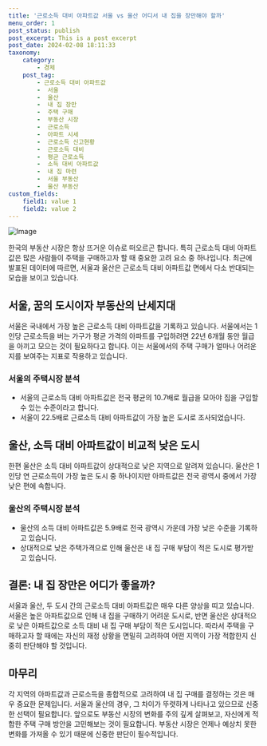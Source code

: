 ```yaml
---
title: '근로소득 대비 아파트값 서울 vs 울산 어디서 내 집을 장만해야 할까'
menu_order: 1
post_status: publish
post_excerpt: This is a post excerpt
post_date: 2024-02-08 18:11:33
taxonomy:
    category:
        - 경제
    post_tag:
        - 근로소득 대비 아파트값
        -  서울
        -  울산
        -  내 집 장만
        -  주택 구매
        -  부동산 시장
        -  근로소득
        -  아파트 시세
        -  근로소득 신고현황
        -  근로소득 대비
        -  평균 근로소득
        -  소득 대비 아파트값
        -  내 집 마련
        -  서울 부동산
        -  울산 부동산
custom_fields:
    field1: value 1
    field2: value 2
---
```


![Image](https://imgnews.pstatic.net/image/374/2024/02/08/0000369955_001_20240208152419966.jpg?type=w647)

한국의 부동산 시장은 항상 뜨거운 이슈로 떠오르곤 합니다. 특히 근로소득 대비 아파트값은 많은 사람들이 주택을 구매하고자 할 때 중요한 고려 요소 중 하나입니다. 최근에 발표된 데이터에 따르면, 서울과 울산은 근로소득 대비 아파트값 면에서 다소 반대되는 모습을 보이고 있습니다. 
## 서울, 꿈의 도시이자 부동산의 난세지대
서울은 국내에서 가장 높은 근로소득 대비 아파트값을 기록하고 있습니다. 서울에서는 1인당 근로소득을 버는 가구가 평균 가격의 아파트를 구입하려면 22년 6개월 동안 월급을 아끼고 모으는 것이 필요하다고 합니다. 이는 서울에서의 주택 구매가 얼마나 어려운지를 보여주는 지표로 작용하고 있습니다.
### 서울의 주택시장 분석
- 서울의 근로소득 대비 아파트값은 전국 평균의 10.7배로 월급을 모아야 집을 구입할 수 있는 수준이라고 합니다.
- 서울이 22.5배로 근로소득 대비 아파트값이 가장 높은 도시로 조사되었습니다.
## 울산, 소득 대비 아파트값이 비교적 낮은 도시
한편 울산은 소득 대비 아파트값이 상대적으로 낮은 지역으로 알려져 있습니다. 울산은 1인당 연 근로소득이 가장 높은 도시 중 하나이지만 아파트값은 전국 광역시 중에서 가장 낮은 편에 속합니다.
### 울산의 주택시장 분석
- 울산의 소득 대비 아파트값은 5.9배로 전국 광역시 가운데 가장 낮은 수준을 기록하고 있습니다.
- 상대적으로 낮은 주택가격으로 인해 울산은 내 집 구매 부담이 적은 도시로 평가받고 있습니다.
## 결론: 내 집 장만은 어디가 좋을까?
서울과 울산, 두 도시 간의 근로소득 대비 아파트값은 매우 다른 양상을 띠고 있습니다. 서울은 높은 아파트값으로 인해 내 집을 구매하기 어려운 도시로, 반면 울산은 상대적으로 낮은 아파트값으로 소득 대비 내 집 구매 부담이 적은 도시입니다. 따라서 주택을 구매하고자 할 때에는 자신의 재정 상황을 면밀히 고려하여 어떤 지역이 가장 적합한지 신중히 판단해야 할 것입니다.
## 마무리
각 지역의 아파트값과 근로소득을 종합적으로 고려하여 내 집 구매를 결정하는 것은 매우 중요한 문제입니다. 서울과 울산의 경우, 그 차이가 뚜렷하게 나타나고 있으므로 신중한 선택이 필요합니다. 앞으로도 부동산 시장의 변화를 주의 깊게 살펴보고, 자신에게 적합한 주택 구매 방안을 고민해보는 것이 필요합니다. 부동산 시장은 언제나 예상치 못한 변화를 가져올 수 있기 때문에 신중한 판단이 필수적입니다.
